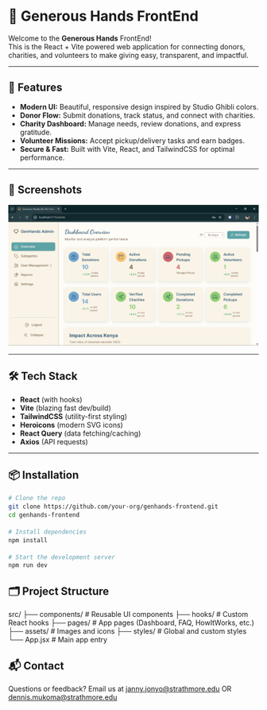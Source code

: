 # 🌱 Generous Hands FrontEnd

Welcome to the **Generous Hands** FrontEnd!  
This is the React + Vite powered web application for connecting donors, charities, and volunteers to make giving easy, transparent, and impactful.

---

## 🚀 Features

- **Modern UI:** Beautiful, responsive design inspired by Studio Ghibli colors.
- **Donor Flow:** Submit donations, track status, and connect with charities.
- **Charity Dashboard:** Manage needs, review donations, and express gratitude.
- **Volunteer Missions:** Accept pickup/delivery tasks and earn badges.
- **Secure & Fast:** Built with Vite, React, and TailwindCSS for optimal performance.

---

## 📸 Screenshots 

![Dashboard Preview](./public/dashboard-preview.png)

---

## 🛠️ Tech Stack

- **React** (with hooks)
- **Vite** (blazing fast dev/build)
- **TailwindCSS** (utility-first styling)
- **Heroicons** (modern SVG icons)
- **React Query** (data fetching/caching)
- **Axios** (API requests)

---

## 📦 Installation

```bash
# Clone the repo
git clone https://github.com/your-org/genhands-frontend.git
cd genhands-frontend

# Install dependencies
npm install

# Start the development server
npm run dev
```

## 🗂️ Project Structure

src/
  ├── components/         # Reusable UI components
  ├── hooks/              # Custom React hooks
  ├── pages/              # App pages (Dashboard, FAQ, HowItWorks, etc.)
  ├── assets/             # Images and icons
  ├── styles/             # Global and custom styles
  └── App.jsx             # Main app entry

## 📬 Contact

Questions or feedback?
Email us at janny.jonyo@strathmore.edu OR dennis.mukoma@strathmore.edu
